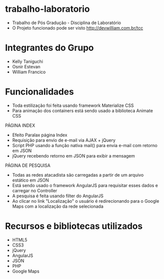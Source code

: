 # trabalho-laboratorio
- Trabalho de Pós Gradução - Disciplina de Laboratório
- O Projeto funcionado pode ser visto http://devwilliam.com.br/tcc

# Integrantes do Grupo
- Kelly Taniguchi
- Osnir Estevan
- William Francico

# Funcionalidades
- Toda estilização foi feita usando framework Materialize CSS
- Para animação dos containers está sendo usado a biblioteca Animate CSS

PÁGINA INDEX
- Efeito Paralax página Index
- Requisição para envio de e-mail via AJAX + jQuery
- Script PHP usando a função nativa mail() para envia e-mail com retorno em JSON
- jQuery recebendo retorno em JSON para exibir a mensagem

PÁGINA DE PESQUISA
- Todas as redes atacadista são carregadas a partir de um arquivo estático em JSON
- Está sendo usado o framework AngularJS para requisitar esses dados e carregar no Controller
- A pesquisa é feita usando filter do AngularJS
- Ao clicar no link "Localização" o usuário é redirecionando para o Google Maps com a localização da rede selecionada

# Recursos e bibliotecas utilizados
- HTML5
- CSS3
- jQuery
- AngularJS
- JSON
- PHP
- Google Maps


